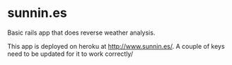 sunnin.es
=========

Basic rails app that does reverse weather analysis.

This app is deployed on heroku at http://www.sunnin.es/. A couple of keys need to be updated for it to work correctly/ 